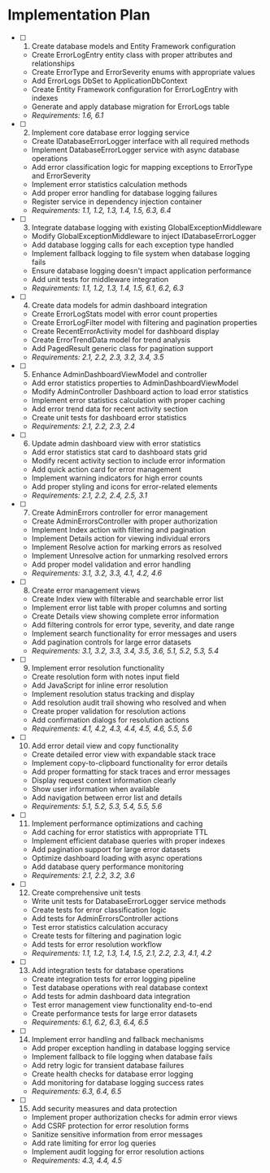 # Implementation Plan

- [ ] 1. Create database models and Entity Framework configuration
  - Create ErrorLogEntry entity class with proper attributes and relationships
  - Create ErrorType and ErrorSeverity enums with appropriate values
  - Add ErrorLogs DbSet to ApplicationDbContext
  - Create Entity Framework configuration for ErrorLogEntry with indexes
  - Generate and apply database migration for ErrorLogs table
  - _Requirements: 1.6, 6.1_

- [ ] 2. Implement core database error logging service
  - Create IDatabaseErrorLogger interface with all required methods
  - Implement DatabaseErrorLogger service with async database operations
  - Add error classification logic for mapping exceptions to ErrorType and ErrorSeverity
  - Implement error statistics calculation methods
  - Add proper error handling for database logging failures
  - Register service in dependency injection container
  - _Requirements: 1.1, 1.2, 1.3, 1.4, 1.5, 6.3, 6.4_

- [ ] 3. Integrate database logging with existing GlobalExceptionMiddleware
  - Modify GlobalExceptionMiddleware to inject IDatabaseErrorLogger
  - Add database logging calls for each exception type handled
  - Implement fallback logging to file system when database logging fails
  - Ensure database logging doesn't impact application performance
  - Add unit tests for middleware integration
  - _Requirements: 1.1, 1.2, 1.3, 1.4, 1.5, 6.1, 6.2, 6.3_

- [ ] 4. Create data models for admin dashboard integration
  - Create ErrorLogStats model with error count properties
  - Create ErrorLogFilter model with filtering and pagination properties
  - Create RecentErrorActivity model for dashboard display
  - Create ErrorTrendData model for trend analysis
  - Add PagedResult<T> generic class for pagination support
  - _Requirements: 2.1, 2.2, 2.3, 3.2, 3.4, 3.5_

- [ ] 5. Enhance AdminDashboardViewModel and controller
  - Add error statistics properties to AdminDashboardViewModel
  - Modify AdminController Dashboard action to load error statistics
  - Implement error statistics calculation with proper caching
  - Add error trend data for recent activity section
  - Create unit tests for dashboard error statistics
  - _Requirements: 2.1, 2.2, 2.3, 2.4_

- [ ] 6. Update admin dashboard view with error statistics
  - Add error statistics stat card to dashboard stats grid
  - Modify recent activity section to include error information
  - Add quick action card for error management
  - Implement warning indicators for high error counts
  - Add proper styling and icons for error-related elements
  - _Requirements: 2.1, 2.2, 2.4, 2.5, 3.1_

- [ ] 7. Create AdminErrors controller for error management
  - Create AdminErrorsController with proper authorization
  - Implement Index action with filtering and pagination
  - Implement Details action for viewing individual errors
  - Implement Resolve action for marking errors as resolved
  - Implement Unresolve action for unmarking resolved errors
  - Add proper model validation and error handling
  - _Requirements: 3.1, 3.2, 3.3, 4.1, 4.2, 4.6_

- [ ] 8. Create error management views
  - Create Index view with filterable and searchable error list
  - Implement error list table with proper columns and sorting
  - Create Details view showing complete error information
  - Add filtering controls for error type, severity, and date range
  - Implement search functionality for error messages and users
  - Add pagination controls for large error datasets
  - _Requirements: 3.1, 3.2, 3.3, 3.4, 3.5, 3.6, 5.1, 5.2, 5.3, 5.4_

- [ ] 9. Implement error resolution functionality
  - Create resolution form with notes input field
  - Add JavaScript for inline error resolution
  - Implement resolution status tracking and display
  - Add resolution audit trail showing who resolved and when
  - Create proper validation for resolution actions
  - Add confirmation dialogs for resolution actions
  - _Requirements: 4.1, 4.2, 4.3, 4.4, 4.5, 4.6, 5.5, 5.6_

- [ ] 10. Add error detail view and copy functionality
  - Create detailed error view with expandable stack trace
  - Implement copy-to-clipboard functionality for error details
  - Add proper formatting for stack traces and error messages
  - Display request context information clearly
  - Show user information when available
  - Add navigation between error list and details
  - _Requirements: 5.1, 5.2, 5.3, 5.4, 5.5, 5.6_

- [ ] 11. Implement performance optimizations and caching
  - Add caching for error statistics with appropriate TTL
  - Implement efficient database queries with proper indexes
  - Add pagination support for large error datasets
  - Optimize dashboard loading with async operations
  - Add database query performance monitoring
  - _Requirements: 2.1, 2.2, 3.2, 3.6_

- [ ] 12. Create comprehensive unit tests
  - Write unit tests for DatabaseErrorLogger service methods
  - Create tests for error classification logic
  - Add tests for AdminErrorsController actions
  - Test error statistics calculation accuracy
  - Create tests for filtering and pagination logic
  - Add tests for error resolution workflow
  - _Requirements: 1.1, 1.2, 1.3, 1.4, 1.5, 2.1, 2.2, 2.3, 4.1, 4.2_

- [ ] 13. Add integration tests for database operations
  - Create integration tests for error logging pipeline
  - Test database operations with real database context
  - Add tests for admin dashboard data integration
  - Test error management view functionality end-to-end
  - Create performance tests for large error datasets
  - _Requirements: 6.1, 6.2, 6.3, 6.4, 6.5_

- [ ] 14. Implement error handling and fallback mechanisms
  - Add proper exception handling in database logging service
  - Implement fallback to file logging when database fails
  - Add retry logic for transient database failures
  - Create health checks for database error logging
  - Add monitoring for database logging success rates
  - _Requirements: 6.3, 6.4, 6.5_

- [ ] 15. Add security measures and data protection
  - Implement proper authorization checks for admin error views
  - Add CSRF protection for error resolution forms
  - Sanitize sensitive information from error messages
  - Add rate limiting for error log queries
  - Implement audit logging for error resolution actions
  - _Requirements: 4.3, 4.4, 4.5_